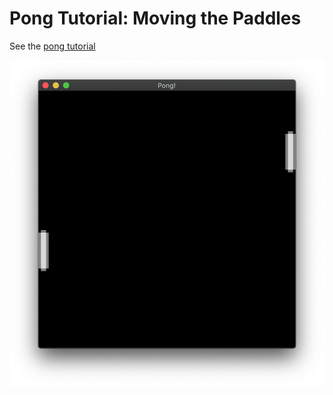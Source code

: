 # Pong Tutorial: Moving the Paddles

See the [pong tutorial](https://book.amethyst.rs/master/pong-tutorial/pong-tutorial-03.html)

![pong tutorial 3 screenshot](./screenshot.png)
